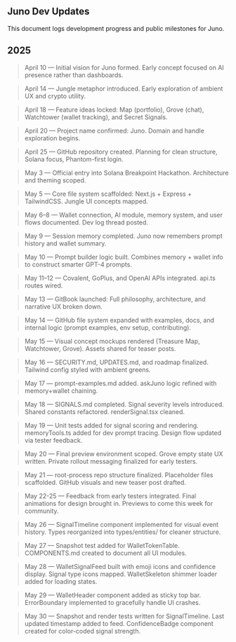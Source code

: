 ## Juno Dev Updates

This document logs development progress and public milestones for Juno.

## 2025

> April 10 — Initial vision for Juno formed. Early concept focused on AI presence rather than dashboards.

> April 14 — Jungle metaphor introduced. Early exploration of ambient UX and crypto utility.

> April 18 — Feature ideas locked: Map (portfolio), Grove (chat), Watchtower (wallet tracking), and Secret Signals.

> April 20 — Project name confirmed: Juno. Domain and handle exploration begins.

> April 25 — GitHub repository created. Planning for clean structure, Solana focus, Phantom-first login.

> May 3 — Official entry into Solana Breakpoint Hackathon. Architecture and theming scoped.

> May 5 — Core file system scaffolded: Next.js + Express + TailwindCSS. Jungle UI concepts mapped.

> May 6–8 — Wallet connection, AI module, memory system, and user flows documented. Dev log thread posted.

> May 9 — Session memory completed. Juno now remembers prompt history and wallet summary.

> May 10 — Prompt builder logic built. Combines memory + wallet info to construct smarter GPT-4 prompts.

> May 11–12 — Covalent, GoPlus, and OpenAI APIs integrated. api.ts routes wired.

> May 13 — GitBook launched: Full philosophy, architecture, and narrative UX broken down.

> May 14 — GitHub file system expanded with examples, docs, and internal logic (prompt examples, env setup, contributing).

> May 15 — Visual concept mockups rendered (Treasure Map, Watchtower, Grove). Assets shared for teaser posts.

> May 16 — SECURITY.md, UPDATES.md, and roadmap finalized. Tailwind config styled with ambient greens.

> May 17 — prompt-examples.md added. askJuno logic refined with memory+wallet chaining.

> May 18 — SIGNALS.md completed. Signal severity levels introduced. Shared constants refactored. renderSignal.tsx cleaned.

> May 19 — Unit tests added for signal scoring and rendering. memoryTools.ts added for dev prompt tracing. Design flow updated via tester feedback.

> May 20 — Final preview environment scoped. Grove empty state UX written. Private rollout messaging finalized for early testers.

> May 21 — root-process repo structure finalized. Placeholder files scaffolded. GitHub visuals and new teaser post drafted.

> May 22-25 —  Feedback from early testers integrated. Final animations for design brought in. Previews to come this week for community.

> May 26 — SignalTimeline component implemented for visual event history. Types reorganized into types/entities/ for cleaner structure.

> May 27 — Snapshot test added for WalletTokenTable. COMPONENTS.md created to document all UI modules.

> May 28 — WalletSignalFeed built with emoji icons and confidence display. Signal type icons mapped. WalletSkeleton shimmer loader added for loading states.

> May 29 — WalletHeader component added as sticky top bar. ErrorBoundary implemented to gracefully handle UI crashes.

> May 30 — Snapshot and render tests written for SignalTimeline. Last updated timestamp added to feed. ConfidenceBadge component created for color-coded signal strength.